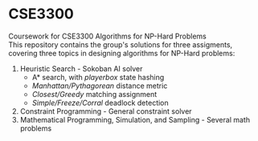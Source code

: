 # CSE3300
Coursework for CSE3300 Algorithms for NP-Hard Problems  
This repository contains the group's solutions for three assigments, covering three topics in designing algorithms for NP-Hard problems:
1. Heuristic Search - Sokoban AI solver
    * A* search, with *playerbox* state hashing
    * *Manhattan/Pythagorean* distance metric
    * *Closest/Greedy* matching assignment
    * *Simple/Freeze/Corral* deadlock detection
2. Constraint Programming - General constraint solver
3. Mathematical Programming, Simulation, and Sampling - Several math problems 